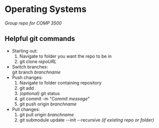 **Operating Systems**
=
*Group repo for COMP 3500*

**Helpful git commands**
-
  * Starting out:
    1. Navigate to folder you want the repo to be in
    2. git clone *repoURL*
  * Switch branches:  
  git branch *branchname*
  * Push changes:
    1. Navigate to folder containing repository
    2. git add .
    3. *(optional)* git status
    4. git commit -m "*Commit message*"
    5. git push origin *branchname*
  * Pull changes:
    1. git pull origin *branchname*
    2. git submodule update --init --recursive *(if existing repo or folder)*
